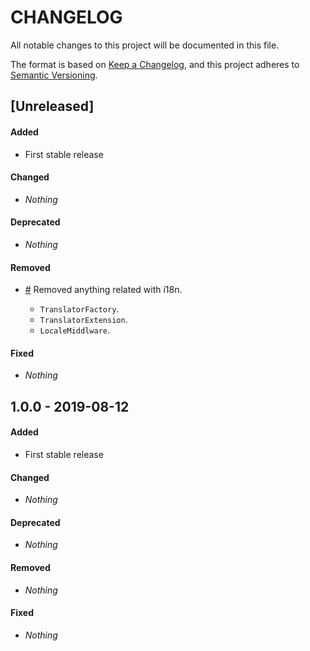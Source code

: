 # CHANGELOG

All notable changes to this project will be documented in this file.

The format is based on [Keep a Changelog](https://keepachangelog.com), and this project adheres to [Semantic Versioning](https://semver.org).

## [Unreleased]

#### Added

* First stable release

#### Changed

* *Nothing*

#### Deprecated

* *Nothing*

#### Removed

* [#]() Removed anything related with i18n.

    * `TranslatorFactory`.
    * `TranslatorExtension`.
    * `LocaleMiddlware`.

#### Fixed

* *Nothing*


## 1.0.0 - 2019-08-12

#### Added

* First stable release

#### Changed

* *Nothing*

#### Deprecated

* *Nothing*

#### Removed

* *Nothing*

#### Fixed

* *Nothing*
